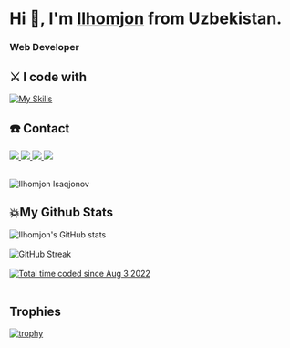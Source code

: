 # Hi 👋, I'm <a href="https://ilhomjon.dev" target="_blank" rel="noreferrer noopener">Ilhomjon</a> from Uzbekistan.
### Web Developer

## ⚔️ I code with

[![My Skills](https://skills.thijs.gg/icons?i=html,css,scss,bootstrap,tailwindcss,styledcomponents,js,ts,react,redux,firebase,github&theme=dark)](https://skills.thijs.gg)
        
## :phone: Contact
 <div style:"display: "inline-block">
   <a href="https://t.me/ilhomjondev" target="_blank" rel="noreferrer noopener">
        <img src="https://img.shields.io/badge/-Telegram-%230077B5?style=for-the-badge&logo=telegram&logoColor=white">
   </a> 
   <a href="https://www.linkedin.com/in/ilhomjon-isaqjonov/" target="_blank" rel="noreferrer noopener">
        <img src="https://img.shields.io/badge/-LinkedIn-%230077B5?style=for-the-badge&logo=linkedin&logoColor=white">
   </a> 
   <a href="https://instagram.com/ilhomjon.isaqjonov" target="_blank" rel="noreferrer noopener">
        <img src="https://img.shields.io/badge/-Instagram-%23E4405F?style=for-the-badge&logo=instagram&logoColor=white" target="_blank">
    </a>
    <a href="mailto: isaqjonoviii@gmail.com" target="_blank" rel="noreferrer noopener">
        <img src="https://img.shields.io/badge/-Gmail-%23333?style=for-the-badge&logo=gmail&logoColor=white" target="_blank"> 
    </a>
 <br/>
</div>
<br/>
<p><img src="https://komarev.com/ghpvc/?username=IsaqjonovII&label=Profile%20views&color=0e75b6&style=flat" alt="Ilhomjon Isaqjonov" /> </p>


## :boom:My Github Stats
![Ilhomjon's GitHub stats](https://github-readme-stats.vercel.app/api?username=IsaqjonovII&show_icons=true&theme=dark)
<br />
<br />
[![GitHub Streak](http://github-readme-streak-stats.herokuapp.com?user=IsaqjonovII&theme=dark)](https://git.io/streak-stats)
<br />
<br />
<a href="https://wakatime.com/@96c624d1-0b41-48bb-b954-a9efd41cfa9d"><img src="https://wakatime.com/badge/user/96c624d1-0b41-48bb-b954-a9efd41cfa9d.svg" alt="Total time coded since Aug 3 2022" /></a>
<br />
<br />
## Trophies
[![trophy](https://github-profile-trophy.vercel.app/?username=IsaqjonovII&theme=onestar&column=7)](https://github.com/ryo-ma/github-profile-trophy)
